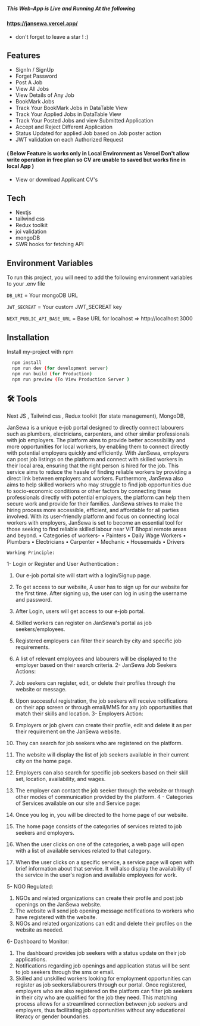 ##### This Web-App is Live and Running At the following
#### https://jansewa.vercel.app/

 - don't forget to leave a star ! :)

## Features

- SignIn / SignUp
- Forget Password
- Post A Job
- View  All Jobs
- View Details of Any Job
- BookMark Jobs
- Track Your BookMark Jobs in DataTable View
- Track Your Applied Jobs in DataTable View 
- Track Your Posted Jobs and view Submitted Application 
- Accept and Reject Different Application 
- Status Updated for applied Job based on Job poster action 
- JWT validation on each Authorized Request 
#### ( Below Feature is works only in Local Environment as Vercel Don't allow write operation in free plan so CV are unable to saved but works fine in local App ) 
- View or download Applicant CV's 

## Tech
- Nextjs
- tailwind css
- Redux toolkit
- joi validation
- mongoDB
- SWR hooks for fetching API 

## Environment Variables

To run this project, you will need to add the following environment variables to your .env file

`DB_URI` = Your mongoDB URL

`JWT_SECREAT` = Your custom JWT_SECREAT key

`NEXT_PUBLIC_API_BASE_URL` =  Base URL for localhost  => http://localhost:3000


## Installation

Install my-project with npm

```bash
  npm install
  npm run dev (for development server)
  npm run build (for Production)
  npm run preview (To View Production Server )
```
    
    


## 🛠 Tools

Next JS , 
Tailwind css ,
Redux toolkit (for state management),
MongoDB, 


JanSewa is a unique e-job portal designed to directly connect labourers such as plumbers, electricians, carpenters, and other similar professionals with job employers. The platform aims to provide better accessibility and more opportunities for local workers, by enabling them to connect directly with potential employers quickly and efficiently.
With JanSewa, employers can post job listings on the platform and connect with skilled workers in their local area, ensuring that the right person is hired for the job. This service aims to reduce the hassle of finding reliable workers by providing a direct link between employers and workers.
Furthermore, JanSewa also aims to help skilled workers who may struggle to find job opportunities due to socio-economic conditions or other factors by connecting these professionals directly with potential employers, the platform can help them secure work and provide for their families.
JanSewa strives to make the hiring process more accessible, efficient, and affordable for all parties involved. With its user-friendly platform and focus on connecting local workers with employers, JanSewa is set to become an essential tool for those seeking to find reliable skilled labour near VIT Bhopal remote areas and beyond.
•	Categories of workers-
•	Painters
•	Daily Wage Workers
•	Plumbers
•	Electricians
•	Carpenter
•	Mechanic
•	Housemaids
•	Drivers

	Working Principle:
1-	Login or Register and User Authentication :

1.	Our e-job portal site will start with a login/Signup page.
2.	To get access to our website, A user has to sign up for our website for the first time. After signing up, the user can log in using the username and password.
3.	After Login, users will get access to our e-job portal.
4.	Skilled workers can register on JanSewa's portal as job seekers/employees.
5.	Registered employers can filter their search by city and specific job requirements.
6.	A list of relevant employees and labourers will be displayed to the employer based on their search criteria.
2-	JanSewa Job Seekers Actions:

1.	Job seekers can register, edit, or delete their profiles through the website or message.
2.	Upon successful registration, the job seekers will receive notifications on their app screen or through email/MMS for any job opportunities that match their skills and location.
3-	Employers Action:

1.	Employers or job givers can create their profile, edit and delete it as per their requirement on the JanSewa website.
2.	They can search for job seekers who are registered on the platform.
3.	The website will display the list of job seekers available in their current city on the home page.
4.	Employers can also search for specific job seekers based on their skill set, location, availability, and wages.
5.	The employer can contact the job seeker through the website or through other modes of communication provided by the platform.
4 - Categories of Services available on our site and Service page:

1.	Once you log in, you will be directed to the home page of our website.
2.	The home page consists of the categories of services related to job seekers and employers.
3.	When the user clicks on one of the categories, a web page will open with a list of available services related to that category.
4.	When the user clicks on a specific service, a service page will open with brief information about that service. It will also display the availability of the service in the user's region and available employees for work.


5-	NGO Regulated:

1.	NGOs and related organizations can create their profile and post job openings on the JanSewa website.
2.	The website will send job opening message notifications to workers who have registered with the website.
3.	NGOs and related organizations can edit and delete their profiles on the website as needed.
 
6-	Dashboard to Monitor:

1.	The dashboard provides job seekers with a status update on their job applications.
2.	Notifications regarding job openings and application status will be sent to job seekers through the sms or email.
3.	Skilled and unskilled workers looking for employment opportunities can register as job seekers/labourers through our portal. Once registered, employers who are also registered on the platform can filter job seekers in their city who are qualified for the job they need. This matching process allows for a streamlined connection between job seekers and employers, thus facilitating job opportunities without any educational literacy or gender boundaries.










